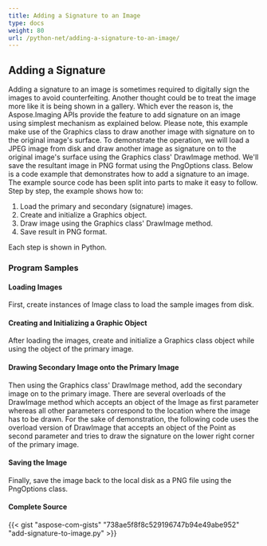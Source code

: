```yaml
---
title: Adding a Signature to an Image
type: docs
weight: 80
url: /python-net/adding-a-signature-to-an-image/
---
```


## **Adding a Signature**
Adding a signature to an image is sometimes required to digitally sign the images to avoid counterfeiting. Another thought could be to treat the image more like it is being shown in a gallery. Which ever the reason is, the Aspose.Imaging APIs provide the feature to add signature on an image using simplest mechanism as explained below. Please note, this example make use of the Graphics class to draw another image with signature on to the original image's surface. To demonstrate the operation, we will load a JPEG image from disk and draw another image as signature on to the original image's surface using the Graphics class' DrawImage method. We'll save the resultant image in PNG format using the PngOptions class. Below is a code example that demonstrates how to add a signature to an image. The example source code has been split into parts to make it easy to follow. Step by step, the example shows how to:

1. Load the primary and secondary (signature) images.
1. Create and initialize a Graphics object.
1. Draw image using the Graphics class' DrawImage method.
1. Save result in PNG format.

Each step is shown in Python.

### **Program Samples**
#### **Loading Images**
First, create instances of Image class to load the sample images from disk.

#### **Creating and Initializing a Graphic Object**
After loading the images, create and initialize a Graphics class object while using the object of the primary image.

#### **Drawing Secondary Image onto the Primary Image**
Then using the Graphics class' DrawImage method, add the secondary image on to the primary image. There are several overloads of the DrawImage method which accepts an object of the Image as first parameter whereas all other parameters correspond to the location where the image has to be drawn. For the sake of demonstration, the following code uses the overload version of DrawImage that accepts an object of the Point as second parameter and tries to draw the signature on the lower right corner of the primary image.

#### **Saving the Image**
Finally, save the image back to the local disk as a PNG file using the PngOptions class.

#### **Complete Source**
{{< gist "aspose-com-gists" "738ae5f8f8c529196747b94e49abe952" "add-signature-to-image.py" >}}
